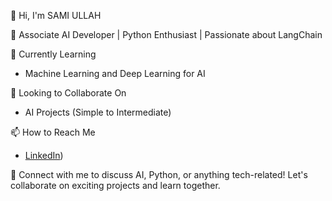 👋 Hi, I'm SAMI ULLAH

🚀 Associate AI Developer | Python Enthusiast | Passionate about LangChain

🌱 Currently Learning
- Machine Learning and Deep Learning for AI

💞️ Looking to Collaborate On
- AI Projects (Simple to Intermediate)

📫 How to Reach Me
- [LinkedIn](https://www.linkedin.com/in/samiullah156/))

🔗 Connect with me to discuss AI, Python, or anything tech-related! Let's collaborate on exciting projects and learn together.
